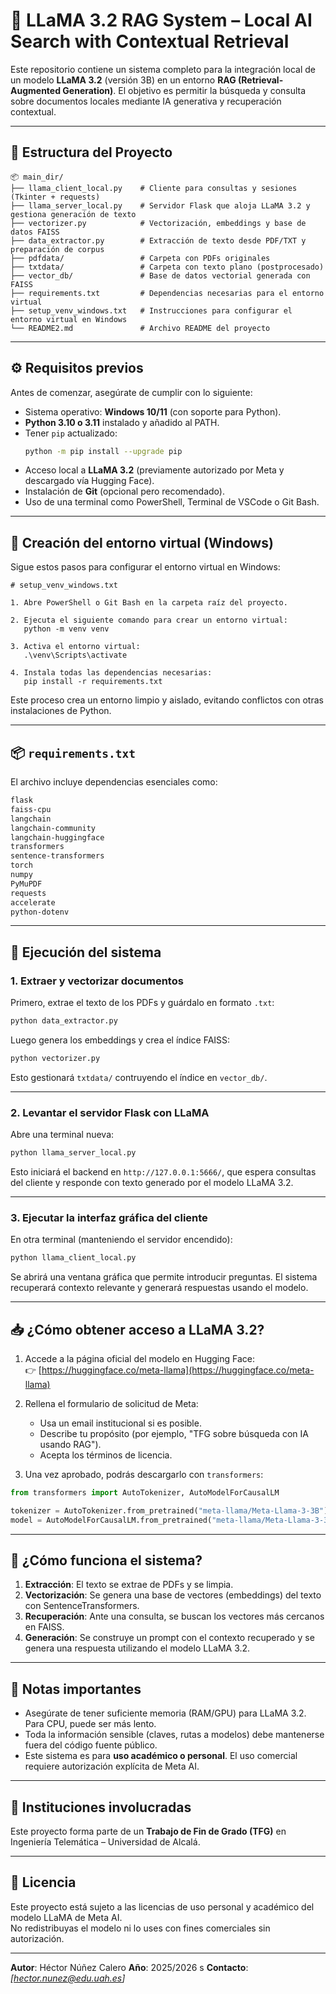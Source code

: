 # 🧠 LLaMA 3.2 RAG System – Local AI Search with Contextual Retrieval

Este repositorio contiene un sistema completo para la integración local de un modelo **LLaMA 3.2** (versión 3B) en un entorno **RAG (Retrieval-Augmented Generation)**. El objetivo es permitir la búsqueda y consulta sobre documentos locales mediante IA generativa y recuperación contextual.

---

## 📁 Estructura del Proyecto

```
📦 main_dir/
├── llama_client_local.py    # Cliente para consultas y sesiones (Tkinter + requests)
├── llama_server_local.py    # Servidor Flask que aloja LLaMA 3.2 y gestiona generación de texto
├── vectorizer.py            # Vectorización, embeddings y base de datos FAISS
├── data_extractor.py        # Extracción de texto desde PDF/TXT y preparación de corpus
├── pdfdata/                 # Carpeta con PDFs originales
├── txtdata/                 # Carpeta con texto plano (postprocesado)
├── vector_db/               # Base de datos vectorial generada con FAISS
├── requirements.txt         # Dependencias necesarias para el entorno virtual
├── setup_venv_windows.txt   # Instrucciones para configurar el entorno virtual en Windows
└── README2.md               # Archivo README del proyecto
```

---

## ⚙️ Requisitos previos

Antes de comenzar, asegúrate de cumplir con lo siguiente:

- Sistema operativo: **Windows 10/11** (con soporte para Python).
- **Python 3.10 o 3.11** instalado y añadido al PATH.
- Tener `pip` actualizado:  
  ```bash
  python -m pip install --upgrade pip
  ```
- Acceso local a **LLaMA 3.2** (previamente autorizado por Meta y descargado vía Hugging Face).
- Instalación de **Git** (opcional pero recomendado).
- Uso de una terminal como PowerShell, Terminal de VSCode o Git Bash.

---

## 🐍 Creación del entorno virtual (Windows)

Sigue estos pasos para configurar el entorno virtual en Windows:

```plaintext
# setup_venv_windows.txt

1. Abre PowerShell o Git Bash en la carpeta raíz del proyecto.

2. Ejecuta el siguiente comando para crear un entorno virtual:
   python -m venv venv

3. Activa el entorno virtual:
   .\venv\Scripts\activate

4. Instala todas las dependencias necesarias:
   pip install -r requirements.txt

```

Este proceso crea un entorno limpio y aislado, evitando conflictos con otras instalaciones de Python.

---

## 📦 `requirements.txt`

El archivo incluye dependencias esenciales como:

```txt
flask                        
faiss-cpu        
langchain           
langchain-community        
langchain-huggingface     
transformers                  
sentence-transformers         
torch                           
numpy                   
PyMuPDF                         
requests                        
accelerate                      
python-dotenv
```

---

## 🚀 Ejecución del sistema

### 1. Extraer y vectorizar documentos

Primero, extrae el texto de los PDFs y guárdalo en formato `.txt`:

```bash
python data_extractor.py
```

Luego genera los embeddings y crea el índice FAISS:

```bash
python vectorizer.py
```

Esto gestionará `txtdata/` contruyendo el índice en `vector_db/`.

---

### 2. Levantar el servidor Flask con LLaMA

Abre una terminal nueva:

```bash
python llama_server_local.py
```

Esto iniciará el backend en `http://127.0.0.1:5666/`, que espera consultas del cliente y responde con texto generado por el modelo LLaMA 3.2.

---

### 3. Ejecutar la interfaz gráfica del cliente

En otra terminal (manteniendo el servidor encendido):

```bash
python llama_client_local.py
```

Se abrirá una ventana gráfica que permite introducir preguntas. El sistema recuperará contexto relevante y generará respuestas usando el modelo.

---

## 📥 ¿Cómo obtener acceso a LLaMA 3.2?

1. Accede a la página oficial del modelo en Hugging Face:  
   👉 [https://huggingface.co/meta-llama](https://huggingface.co/meta-llama)

2. Rellena el formulario de solicitud de Meta:
   - Usa un email institucional si es posible.
   - Describe tu propósito (por ejemplo, "TFG sobre búsqueda con IA usando RAG").
   - Acepta los términos de licencia.

3. Una vez aprobado, podrás descargarlo con `transformers`:

```python
from transformers import AutoTokenizer, AutoModelForCausalLM

tokenizer = AutoTokenizer.from_pretrained("meta-llama/Meta-Llama-3-3B")
model = AutoModelForCausalLM.from_pretrained("meta-llama/Meta-Llama-3-3B")
```

---

## 🧠 ¿Cómo funciona el sistema?

1. **Extracción**: El texto se extrae de PDFs y se limpia.
2. **Vectorización**: Se genera una base de vectores (embeddings) del texto con SentenceTransformers.
3. **Recuperación**: Ante una consulta, se buscan los vectores más cercanos en FAISS.
4. **Generación**: Se construye un prompt con el contexto recuperado y se genera una respuesta utilizando el modelo LLaMA 3.2.

---

## 🔐 Notas importantes

- Asegúrate de tener suficiente memoria (RAM/GPU) para LLaMA 3.2. Para CPU, puede ser más lento.
- Toda la información sensible (claves, rutas a modelos) debe mantenerse fuera del código fuente público.
- Este sistema es para **uso académico o personal**. El uso comercial requiere autorización explícita de Meta AI.

---

## 🤝 Instituciones involucradas

Este proyecto forma parte de un **Trabajo de Fin de Grado (TFG)** en Ingeniería Telemática – Universidad de Alcalá.  

---

## 📄 Licencia

Este proyecto está sujeto a las licencias de uso personal y académico del modelo LLaMA de Meta AI.  
No redistribuyas el modelo ni lo uses con fines comerciales sin autorización.

---

**Autor**: Héctor Núñez Calero 
**Año**: 2025/2026 s
**Contacto**: *[hector.nunez@edu.uah.es]*
